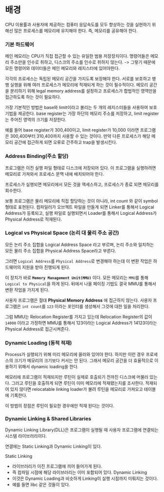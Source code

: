 # 배경

CPU 이용률과 사용자에 제공하는 컴퓨터 응답속도를 모두 향상하는 것을 실현하기 위해선 많은 프로세스를 메모리에 유지해야 한다. 즉, 메모리를 공유해야 한다.

### 기본 하드웨어

메인 메모리는 CPU가 직접 접근할 수 있는 유일한 범용 저장장치이다. 명령어들은 메모리 주소만을 인수로 취하고, 디스크의 주소를 인수로 취하지 않는다. -> 그렇기 때문에 모든 명령어와 데이터들은 메인 메모리와 레지스터에 있어야한다.

각각의 프로세스는 독립된 메모리 공간을 가지도록 보장해야 한다. 서로를 보호하고 병행 실행을 위해 여러 프로세스가 메모리에 적재되게 하는 것이 필수적이다. 메모리 공간을 분리하기 위해 legal memory address를 설정하고 프로세스가 합법적인 영역만을 접근하도록 하는 것이 필요하다.

가장 기본적인 방법은 base와 limit이라고 불리는 두 개의 레지스터들을 사용하여 보호 기법을 제공한다. base register는 가장 하단의 메모리 주소를 저장하고, limit register는 주어진 영역의 크기를 저장한다.

예를 들어 base register가 300,400이고, limit register가 10,000 이라면 프로그램은 300,400부터 310,400까지 사용할 수 있는 것이다. 만약 다른 프로세스가 해당 메모리 공간에 접근하게 되면 오류로 간주하고 trap을 발생시킨다.

### Address Binding(주소 할당)

프로그램은 이진 실행 파일 형태로 디스크에 저장되어 있다. 이 프로그램을 실행하려면 메모리로 가져와서 프로세스 문맥 내에 배치되어야 한다.

프로세스가 실행되면 메모리에서 모든 것을 액세스하고, 프로세스가 종료 되면 메모리를 회수한다.

보통 프로그램은 물리 메모리에 직접 할당하는 것이 아니라, int count 와 같이 symbol 형태로 표현된다. 컴파일러가 오브젝트 파일을 만들게 되면 Linker를 통해서 Logical Address가 등록되고, 실행 파일로 실행되면서 Loader를 통해서 Logical Address가 Physical Address로 적재된다.

### Logical vs Physical Space (논리 대 물리 주소 공간)

모든 논리 주소 집합을 Logical Address Space 라고 부르며, 논리 주소와 일치하는 모든 물리 주소 집합을 Physical Address Space라고 부른다.

그러면 `Logical Address`를 `Physical Address`로 변경해야 하는데 이 변환 작업은 하드웨어의 지원을 받아 진행되게 된다.

이 장치가 바로 **`Memory Management Unit(MMU)`** 이다. 모든 메모리는 `MMU`를 통해 `Logical to Physical`을 하게 된다. 뒤에서 나올 페이징 기법도 결국 MMU를 통해서 변환 작업을 가지게 된다.

사용자 프로그램은 절대 **Physical Memory Address** 에 접근하지 않는다. 사용자 프로그램은 `int count`를 `123` 이라는 포인터를 생성해서 그것에 대한 일을 처리한다.

그럼 MMU는 Relocation Register를 가지고 있는데 Relocation Register의 값이 `14000` 이라고 가정하면 MMU를 통해서 123이라는 Logical Address가 14123이라는 Physical Address로 접근시켜준다.



### Dynamic Loading (동적 적재)

Process가 실행되기 위해 미리 메모리에 올라와 있어야 한다. 하지만 이런 경우 프로세스의 크기가 메모리의 크기보다 커서는 안 된다. 그래서 메모리 공간을 더 효율적으로 이용하기 위해서 dynamic loading을 한다.

메모리에 프로그램이 적재되지만 루틴이 실제로 호출되기 전까진 디스크에 머물러 있는다. 그러고 루틴을 호출하게 되면 루틴이 이미 메모리에 적재됐는지를 조사한다. 적재되어 있지 않다면 relocatable linking loader가 불려 루틴을 메모리로 가져오고 테이블에 기록한다.

이 방법의 장점은 루틴이 필요한 경우에만 적재 된다는 것이다.

### Dynamic Linking & Shared Libraries

Dynamic Linking Library(DLL)은 프로그램이 실행될 때 사용자 프로그램에 연결되는 시스템 라이브러리이다.

연결에는 Static Linking과 Dynamic Linking이 있다.

Static Linking

* 라이브러리가 이진 프로그램에 끼어 들어가게 된다.
* 즉 컴파일 시점에 해당 라이브러리는 이미 포함되어 있다. Dynamic Linking
* 이것은 Dynamic Loading과 비슷하게 Linking이 실행 시점까지 미뤄지는 것이다.
* 예를 들면 libc 같은 것들이 있다.

